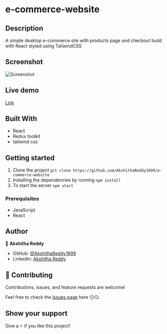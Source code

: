 # e-commerce-website

## Description

A simple desktop e-commerce site with products page and checkout build with React styled using TailwindCSS

## Screenshot
![Screenshot]()

## Live demo

[Link]()

## Built With

- React
- Redux toolkit
- tailwind css

## Getting started

1. Clone the project `git clone https://github.com/AkshithaReddy1899/e-commerce-website`
2. Installing the dependencies by running `npm install`
3. To start the server `npm start`

### Prerequisites

- JavaScript
- React

## Author

👤 **Akshitha Reddy**

- GitHub: [@AkshithaReddy1899](https://github.com/AkshithaReddy1899)
- LinkedIn: [Akshitha Reddy](https://www.linkedin.com/in/akshitha-reddy-yadla/)

## 🤝 Contributing

Contributions, issues, and feature requests are welcome!

Feel free to check the [issues page](https://github.com/AkshithaReddy1899/e-commerce-website/issues) here 😏😏.

## Show your support

Give a ⭐️ if you like this project!
